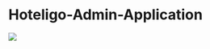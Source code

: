 # Hoteligo-Admin-Application

<img src="https://img.shields.io/badge/Android-3DDC84?style=for-the-badge&logo=android&logoColor=white" />

